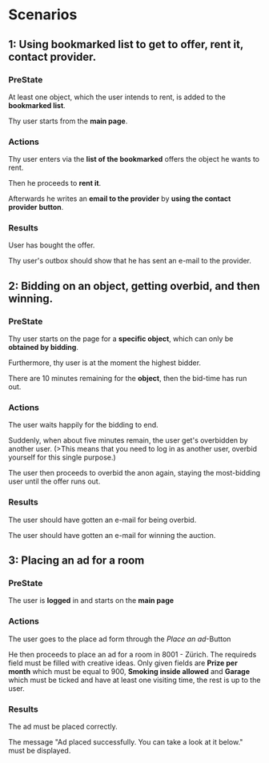 # Scenarios

## 1: Using bookmarked list to get to offer, rent it, contact provider.

### PreState
At least one object, which the user intends to rent, is added to the **bookmarked list**.

Thy user starts from the **main page**.

### Actions
Thy user enters via the **list of the bookmarked** offers the object he wants to rent.

Then he proceeds to **rent it**.

Afterwards he writes an **email to the provider** by **using the contact provider button**.

### Results
User has bought the offer.

Thy user's outbox should show that he has sent an e-mail to the provider.

## 2: Bidding on an object, getting overbid, and then winning.

### PreState
Thy user starts on the page for a **specific object**, which can only be **obtained by bidding**.

Furthermore, thy user is at the moment the highest bidder.

There are 10 minutes remaining for the **object**, then the bid-time has run out.

### Actions
The user waits happily for the bidding to end.

Suddenly, when about five minutes remain, the user get's overbidden by another user.
(>This means that you need to log in as another user, overbid yourself for this single purpose.)

The user then proceeds to overbid the anon again, staying the most-bidding user until the offer runs out.

### Results
The user should have gotten an e-mail for being overbid.

The user should have gotten an e-mail for winning the auction.

## 3: Placing an ad for a room

### PreState
The user is **logged** in and starts on the **main page**

### Actions
The user goes to the place ad form through the _Place an ad_-Button

He then proceeds to place an ad for a room in 8001 - Z&uuml;rich. The requireds field must be filled with creative ideas. Only given fields are **Prize per month** which must be equal to 900, **Smoking inside allowed** and **Garage** which must be ticked and have at least one visiting time, the rest is up to the user.

### Results
The ad must be placed correctly.

The message "Ad placed successfully. You can take a look at it below." must be displayed.
